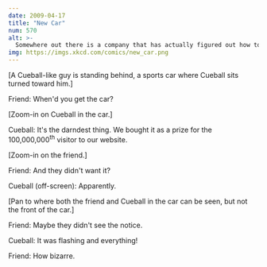 ```yaml
---
date: 2009-04-17
title: "New Car"
num: 570
alt: >-
  Somewhere out there is a company that has actually figured out how to enlarge penises, and it's helpless to reach potential customers.
img: https://imgs.xkcd.com/comics/new_car.png
---
```

[A Cueball-like guy is standing behind, a sports car where Cueball sits turned toward him.]

Friend: When'd you get the car?

[Zoom-in on Cueball in the car.]

Cueball: It's the darndest thing. We bought it as a prize for the 100,000,000<sup>th</sup> visitor to our website.

[Zoom-in on the friend.]

Friend: And they didn't want it?

Cueball (off-screen): Apparently.

[Pan to where both the friend and Cueball in the car can be seen, but not the front of the car.]

Friend: Maybe they didn't see the notice.

Cueball: It was flashing and everything!

Friend: How bizarre.